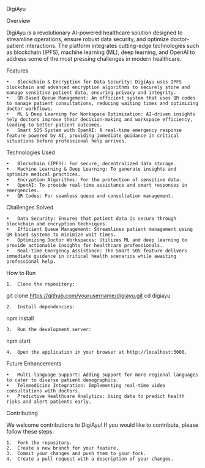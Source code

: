 DigiAyu

Overview

DigiAyu is a revolutionary AI-powered healthcare solution designed to streamline operations, ensure robust data security, and optimize doctor-patient interactions. The platform integrates cutting-edge technologies such as blockchain (IPFS), machine learning (ML), deep learning, and OpenAI to address some of the most pressing challenges in modern healthcare.

Features

	•	Blockchain & Encryption for Data Security: DigiAyu uses IPFS blockchain and advanced encryption algorithms to securely store and manage sensitive patient data, ensuring privacy and integrity.
	•	QR-Based Queue Management: An efficient system that uses QR codes to manage patient consultations, reducing waiting times and optimizing doctor workflows.
	•	ML & Deep Learning for Workspace Optimization: AI-driven insights help doctors improve their decision-making and workspace efficiency, leading to better patient outcomes.
	•	Smart SOS System with OpenAI: A real-time emergency response feature powered by AI, providing immediate guidance in critical situations before professional help arrives.

Technologies Used

	•	Blockchain (IPFS): For secure, decentralized data storage.
	•	Machine Learning & Deep Learning: To generate insights and optimize medical practices.
	•	Encryption Algorithms: For the protection of sensitive data.
	•	OpenAI: To provide real-time assistance and smart responses in emergencies.
	•	QR Codes: For seamless queue and consultation management.

Challenges Solved

	•	Data Security: Ensures that patient data is secure through blockchain and encryption techniques.
	•	Efficient Queue Management: Streamlines patient management using QR-based systems to minimize wait times.
	•	Optimizing Doctor Workspaces: Utilizes ML and deep learning to provide actionable insights for healthcare professionals.
	•	Real-time Emergency Assistance: The Smart SOS feature delivers immediate guidance in critical health scenarios while awaiting professional help.

How to Run

	1.	Clone the repository:

git clone https://github.com/yourusername/digiayu.git
cd digiayu


	2.	Install dependencies:

npm install


	3.	Run the development server:

npm start


	4.	Open the application in your browser at http://localhost:3000.

Future Enhancements

	•	Multi-language Support: Adding support for more regional languages to cater to diverse patient demographics.
	•	Telemedicine Integration: Implementing real-time video consultations with doctors.
	•	Predictive Healthcare Analytics: Using data to predict health risks and alert patients early.

Contributing

We welcome contributions to DigiAyu! If you would like to contribute, please follow these steps:

	1.	Fork the repository.
	2.	Create a new branch for your feature.
	3.	Commit your changes and push them to your fork.
	4.	Create a pull request with a description of your changes.